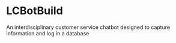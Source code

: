 # LCBotBuild
An interdisciplinary customer service chatbot designed to capture information and log in a database
